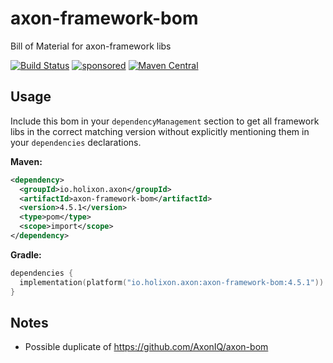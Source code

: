 # axon-framework-bom

Bill of Material for axon-framework libs

[![Build Status](https://github.com/holixon/axon-framework-bom/workflows/Development%20branches/badge.svg)](https://github.com/holixon/axon-framework-bom/actions)
[![sponsored](https://img.shields.io/badge/sponsoredBy-Holisticon-RED.svg)](https://holisticon.de/)
[![Maven Central](https://maven-badges.herokuapp.com/maven-central/io.holixon.axon/axon-framework-bom/badge.svg)](https://maven-badges.herokuapp.com/maven-central/io.holixon.axon/axon-framework-bom)

## Usage

Include this bom in your `dependencyManagement` section to get all framework libs in the correct matching version without explicitly mentioning them in
your `dependencies` declarations.

**Maven:**

```xml
<dependency>
  <groupId>io.holixon.axon</groupId>
  <artifactId>axon-framework-bom</artifactId>
  <version>4.5.1</version>
  <type>pom</type>
  <scope>import</scope>
</dependency>
```

**Gradle:**

```kotlin
dependencies {
  implementation(platform("io.holixon.axon:axon-framework-bom:4.5.1"))
}
```

## Notes

* Possible duplicate of <https://github.com/AxonIQ/axon-bom>
